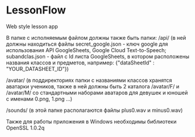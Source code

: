 # LessonFlow
Web style lesson app

В папке с исполняемым файлом должны также быть папки:
/api/ (в ней должны находиться файлы secret_google.json - ключ google для использования
API GoogleSheets, Google Cloud Text-to-Speech;
subandclas.json - файл с Id листа GoogleSheets, в котором расположены названия классов и предметов, например:
{"dataSheetId" : "YOUR_DATASHEET_ID"})

/avatar/ (в поддиректориях папки с названиями классов хранятся аватарки учеников,
также в ней должны быть 2 каталога /avatar/F/  и /avatar/M/ со стандартными наборами аватаров для
девушек и юношей с именами 0.png, 1.png ...)

/sounds/ (в этой папке располагаются файлы plus0.wav и minus0.wav)

Также для работы приложения в Windows необходимы библиотеки OpenSSL 1.0.2q
